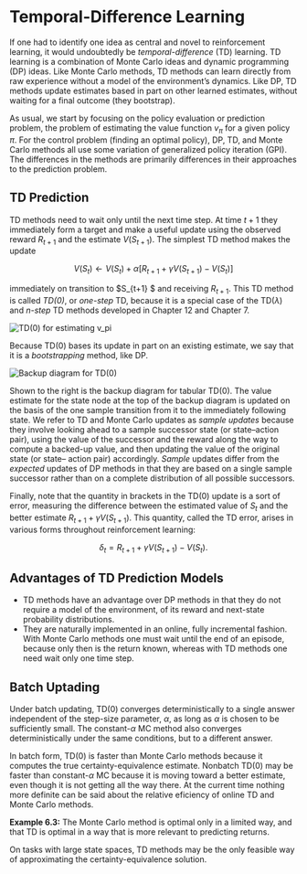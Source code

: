 <script type="text/javascript"
  src="https://cdnjs.cloudflare.com/ajax/libs/mathjax/2.7.0/MathJax.js?config=TeX-AMS_CHTML">
</script>
<script type="text/x-mathjax-config">
  MathJax.Hub.Config({
    tex2jax: {
      inlineMath: [['$','$'], ['\\(','\\)']],
      processEscapes: true},
      jax: ["input/TeX","input/MathML","input/AsciiMath","output/CommonHTML"],
      extensions: ["tex2jax.js","mml2jax.js","asciimath2jax.js","MathMenu.js","MathZoom.js","AssistiveMML.js", "[Contrib]/a11y/accessibility-menu.js"],
      TeX: {
      extensions: ["AMSmath.js","AMSsymbols.js","noErrors.js","noUndefined.js"],
      equationNumbers: {
      autoNumber: "AMS"
      }
    }
  });
</script>

# Temporal-Difference Learning

If one had to identify one idea as central and novel to reinforcement learning, it would undoubtedly be *temporal-difference* (TD) learning. TD learning is a combination of Monte Carlo ideas and dynamic programming (DP) ideas. Like Monte Carlo methods, TD methods can learn directly from raw experience without a model of the environment’s dynamics. Like DP, TD methods update estimates based in part on other learned estimates, without waiting for a final outcome (they bootstrap).

As usual, we start by focusing on the policy evaluation or prediction problem, the problem of estimating the value function $v_\pi$ for a given policy $\pi$. For the control problem (finding an optimal policy), DP, TD, and Monte Carlo methods all use some variation of generalized policy iteration (GPI). The differences in the methods are primarily differences in their approaches to the prediction problem.

## TD Prediction

TD methods need to wait only until the next time step. At time $t+1$ they immediately form a target and make a useful update using the observed reward $R_{t+1}$  and the estimate $V(S_{t+1})$. The simplest TD method makes the update

$$
V(S_t) \leftarrow V(S_t) + \alpha[R_{t+1} + \gamma V(S_{t+1}) - V(S_t)]
$$

immediately on transition to $S_{t+1} $ and receiving $R_{t+1}$. This TD method is called *TD(0)*, or *one-step* TD, because it is a special case of the TD($\lambda$) and *n-step* TD methods developed in Chapter 12 and Chapter 7.

![TD(0) for estimating v_pi]()

Because TD(0) bases its update in part on an existing estimate, we say that it is a *bootstrapping* method, like DP.

![Backup diagram for TD(0)]()

Shown to the right is the backup diagram for tabular TD(0). The value estimate for the state node at the top of the backup diagram is updated on the basis of the one sample transition from it to the immediately following state. We refer to TD and Monte Carlo updates as *sample updates* because they involve looking ahead to a sample successor state (or state–action pair), using the value of the successor and the reward along the way to compute a backed-up value, and then updating the value of the original state (or state–
action pair) accordingly. *Sample* updates differ from the *expected* updates of DP methods in that they are based on a single sample successor rather than on a complete distribution of all possible successors.

Finally, note that the quantity in brackets in the TD(0) update is a sort of error, measuring the difference between the estimated value of $S_t$ and the better estimate $R_{t+1} + \gamma V(S_{t+1})$. This quantity, called the TD error, arises in various forms throughout reinforcement learning:

$$
    \delta_t = R_{t+1} + \gamma V(S_{t+1}) - V(S_t).
$$

## Advantages of TD Prediction Models

* TD methods have an advantage over DP methods in that they do not
require a model of the environment, of its reward and next-state probability distributions.
* They are naturally implemented in an online, fully incremental fashion. With Monte Carlo methods one must wait until the end of an episode, because only then is the return known, whereas with TD methods one need wait only one time step.

## Batch Uptading

Under batch updating, TD(0) converges deterministically to a single answer independent of the step-size parameter, $\alpha$, as long as $\alpha$ is chosen to be sufficiently small. The constant-$\alpha$ MC method also converges deterministically under the same conditions, but to a different answer.

In batch form, TD(0) is faster than Monte Carlo methods because it computes the true certainty-equivalence estimate. Nonbatch TD(0) may be faster than constant-$\alpha$ MC because it is moving toward a better estimate, even though it is not getting all the way there. At the current time nothing more definite can be said about the relative eficiency of online TD and Monte Carlo methods.

**Example 6.3:** The Monte Carlo method is optimal only in a limited way, and that TD is optimal in a way that is more relevant to predicting returns.

On tasks with large state spaces, TD methods may be the only feasible way of approximating the certainty-equivalence solution.
